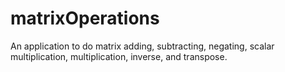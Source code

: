 # matrixOperations
An application to do matrix adding, subtracting, negating, scalar multiplication, multiplication, inverse, and transpose.
